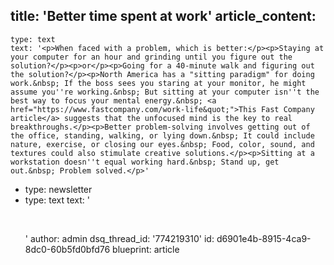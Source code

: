 title: 'Better time spent at work'
article_content:
  -
    type: text
    text: '<p>When faced with a problem, which is better:</p><p>Staying at your computer for an hour and grinding until you figure out the solution?</p><p>or</p><p>Going for a 40-minute walk and figuring out the solution?</p><p>North America has a "sitting paradigm" for doing work.&nbsp; If the boss sees you staring at your monitor, he might assume you''re working.&nbsp; But sitting at your computer isn''t the best way to focus your mental energy.&nbsp; <a href="https://www.fastcompany.com/work-life&quot;">This Fast Company article</a> suggests that the unfocused mind is the key to real breakthroughs.</p><p>Better problem-solving involves getting out of the office, standing, walking, or lying down.&nbsp; It could include nature, exercise, or closing our eyes.&nbsp; Food, color, sound, and textures could also stimulate creative solutions.</p><p>Sitting at a workstation doesn''t equal working hard.&nbsp; Stand up, get out.&nbsp; Problem solved.</p>'
  -
    type: newsletter
  -
    type: text
    text: '<p><a href="http://www.strongmaker.com/wp-content/uploads/2010/03/brain_dumb.jpg"><br></a> </p>'
author: admin
dsq_thread_id: '774219310'
id: d6901e4b-8915-4ca9-8dc0-60b5fd0bfd76
blueprint: article

